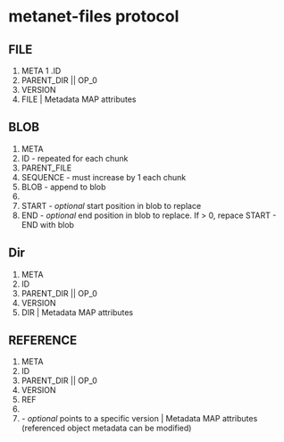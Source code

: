 # metanet-files protocol

## FILE
1. META
1 .ID
1. PARENT_DIR || OP_0
1. VERSION
1. FILE
| Metadata MAP attributes

## BLOB
1. META
1. ID - repeated for each chunk
1. PARENT_FILE
1. SEQUENCE - must increase by 1 each chunk
1. BLOB - append to blob
1. <data>
1. START - *optional* start position in blob to replace
1. END - *optional* end position in blob to replace. If > 0, repace START - END with blob

## Dir
1. META
1. ID
1. PARENT_DIR || OP_0
1. VERSION
1. DIR
| Metadata MAP attributes

## REFERENCE
1. META
1. ID
1. PARENT_DIR || OP_0
1. VERSION
1. REF
1. <target node id>
1. <version id> - *optional* points to a specific version
| Metadata MAP attributes (referenced object metadata can be modified)
